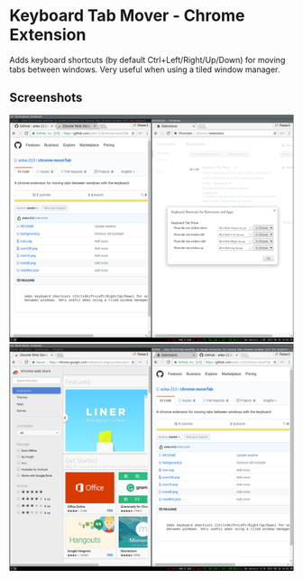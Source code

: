 # Keyboard Tab Mover - Chrome Extension

Adds keyboard shortcuts (by default Ctrl+Left/Right/Up/Down) for moving tabs
between windows. Very useful when using a tiled window manager.

## Screenshots

![screenshot](screenshot1.png "Chrome settings for changing shortcuts")
![screenshot2](screenshot2.png "After moving tab")

